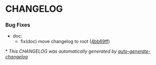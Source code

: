 # CHANGELOG

### Bug Fixes

- doc:
  - fix(doc) move changelog to root ([4bb69ff](https://github.com/MarcoFaul/diw/commit/4bb69ff0d7d76e7cfcb1502db9042032842dd25f))

\* *This CHANGELOG was automatically generated by [auto-generate-changelog](https://github.com/BobAnkh/auto-generate-changelog)*
